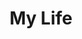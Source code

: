 ---
# file: !my-blog.md
layout: list
title: My Life
slug: my-life
menu: true
permalink: /my-life/
order: 5
sitemap: false
description: >
    살면서 했던 소소한 활동에 관련된 게시물을 업로드합니다.   

    1. (나의 생각)  

    2. (21살 대학생활)  

    3. (21살 유럽여행)     
 
    군대   

    4. (24살 필리핀 어학연수)   

    5. (24살 대학생활)  

    6. (25살 마세라티 공장 견학)  

# accent_color: rgb(38,139,210)
# accent_image:
#   background: rgb(32,32,32)
#   overlay:    false
---